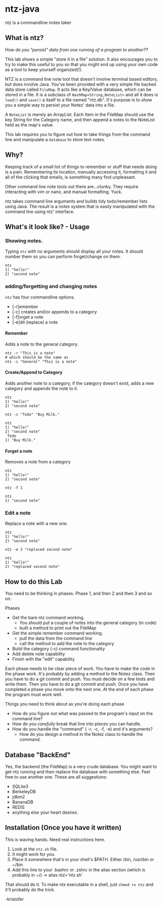 # ntz-java
ntz is a commandline notes taker

## What is ntz?

*How do you "persist" data from one running of a program to another??*

This lab shows a simple "store it in a file" solution. 
It also encourages you to try to make this useful to you so that you might end up using your own code as a tool to keep yourself organized(!).

NTZ is a command line note tool that doesn't involve terminal based editors, but does involve Java.
You've been provided with a very simple file backed data store called `FileMap`.
It acts like a Key/Value database, which can be stored in a file.
It is a subclass of `HashMap<String,NoteList>` and all it does is `load()` and `save()` a itself to
a file named "ntz.db".
It's purpose is to show you a simple way to persist your Notez' data into a file.

A `NoteList` is merely an ArrayList<String>. 
Each Item in the FileMap should use the key String for the Category name, and then append a notes to the NoteList held as the map's value.

This lab requires you to figure out how to take things from the command line and manipulate a `database` to
store text notes.

## Why?

Keeping track of a small list of things to remember or stuff that needs doing is a pain. 
Remembering its location, manually accessing it, formatting it and all of the clicking that entails, 
is something many find unpleasant.

Other command line note tools out there are...clunky. 
They require interacting with vim or nano, and manual formatting. 
Yuck.

ntz takes command line arguments and builds tidy todo/remember lists using Java. 
The result is a notes system that is easily manipulated with the command line 
using ntz' interface.

## What's it look like? - Usage

### Showing notes.
Typing `ntz` with no arguments should display all your notes.
It should number them so you can perform forget/change on them.

```
ntz
1) "hello!"
2) "second note"
```

### adding/forgetting and changing notes

`ntz` has four commandline options.

* [-r]emember
* [-c] creates and/or appends to a category
* [-f]orget a note
* [-e]dit (replace) a note

#### Remember

Adds a note to the general category.

```
ntz -r "This is a note"
# which should be the same as 
ntz -c "General" "This is a note"
```

#### Create/Append to Category

Adds another note to a category, if the category doesn't exist,
adds a new category and appends the note to it.
```
ntz
1) "hello!"
2) "second note"

ntz -c "Todo" "Buy Milk."

ntz
1) "hello!"
2) "second note"
 Todo
1) "Buy Milk."
```

#### Forget a note

Removes a note from a category

```
ntz
1) "hello!"
2) "second note"

ntz -f 1

ntz
1) "second note"
```

### Edit a note

Replace a note with a new one.

```
ntz
1) "hello!"
2) "second note"

ntz -e 2 "replaced second note"

ntz
1) "hello!"
2) "replaced second note"
```

## How to do this Lab

You need to be thinking in phases.
Phase 1, and then 2 and then 3 and so on.

Phases

* Get the bare ntz command working.
  * You should put a couple of notes into the general category (in code)
  * built a method to print out the FileMap
* Get the simple remember command working.
  * pull the data from the command line
  * call the method to add the note to the category
* Build the category (-c) command functionality
* Add delete note capability
* Finish with the "edit" capability

Each phase needs to be clear piece of work.
You have to make the code in the phase work.
It's probably by adding a method to the Notez class.
Then you have to do a git commit and push.
You must decide on a few tests and write them.
Then you have to do a git commit and push.
Once you have completed a phase you move onto the next one.
At the end of each phase the program must work well.

Things you need to think about as you're doing each phase

* How do you figure out what was passed to the program's input on the command line?
* How do you *carefully* break that line into pieces you can handle.
* How do you handle the "command" ( -r, -c, -f, -e) and it's arguments?
  * How do you design a method in the Notez class to handle the command.


## Database "BackEnd"

Yes, the backend (the FileMap) is a very crude database. 
You might want to get ntz running and then replace the database with something else.
Feel free to use another one.
These are all suggestions:

* SQLite3
* BerkeleyDB
* jdbm2
* BananaDB
* REDIS
* anything else your heart desires.

## Installation (Once you have it written)

This is waving hands.
Need real instructions here.

1. Look at the `ntz.sh` file.
2. It might work for you.
3. Place it somewhere that's in your shell's $PATH. Either /bin, /usr/bin or ~/bin
4. Add this line to your .bashrc or .zshrc in the alias section (which is probably in ~/) -> alias ntz='ntz.sh'

That should do it. To make ntx executable in a shell, just `chmod +x ntz` and it'll probably do the trick.

-kristofer